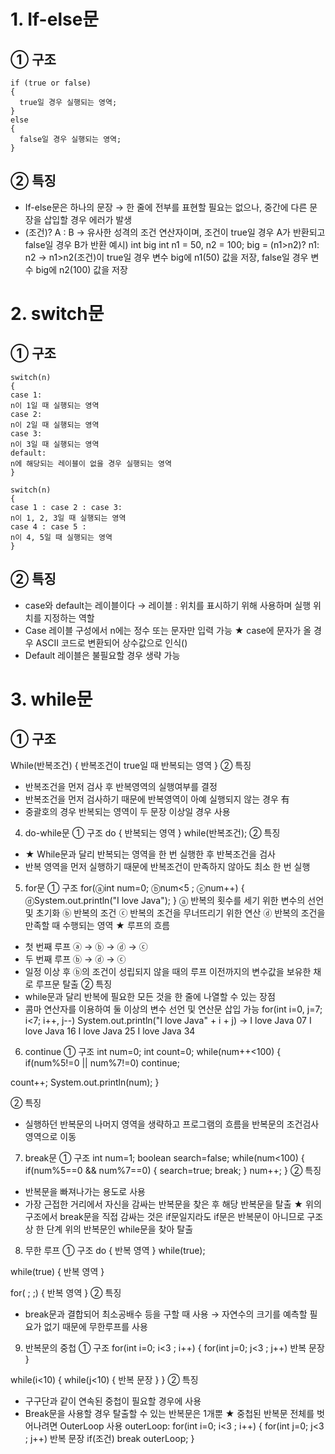 # 1. If-else문  
## ① 구조  
~~~
if (true or false)
{
  true일 경우 실행되는 영역;
}
else
{
  false일 경우 실행되는 영역;
}
~~~  
## ② 특징    
- If-else문은 하나의 문장
→ 한 줄에 전부를 표현할 필요는 없으나, 중간에 다른 문장을 삽입할 경우 에러가 발생
- (조건)? A : B
→ 유사한 성격의 조건 연산자이며, 조건이 true일 경우 A가 반환되고 false일 경우 B가 반환
예시) 
int big
int n1 = 50, n2 = 100;
big = (n1>n2)? n1: n2
→ n1>n2(조건)이 true일 경우 변수 big에 n1(50) 값을 저장, false일 경우 변수 big에 n2(100) 값을 저장

# 2. switch문  
## ① 구조  
~~~
switch(n)
{
case 1:
n이 1일 때 실행되는 영역
case 2:
n이 2일 때 실행되는 영역
case 3:
n이 3일 때 실행되는 영역
default:
n에 해당되는 레이블이 없을 경우 실행되는 영역
}
~~~  
~~~  
switch(n)
{
case 1 : case 2 : case 3:
n이 1, 2, 3일 때 실행되는 영역
case 4 : case 5 :
n이 4, 5일 때 실행되는 영역
}
~~~  
## ② 특징  
- case와 default는 레이블이다
→ 레이블 : 위치를 표시하기 위해 사용하며 실행 위치를 지정하는 역할
- Case 레이블 구성에서 n에는 정수 또는 문자만 입력 가능
★ case에 문자가 올 경우 ASCII 코드로 변환되어 상수값으로 인식()
- Default 레이블은 불필요할 경우 생략 가능 

# 3. while문  
## ① 구조  
While(반복조건)
{
반복조건이 true일 때 반복되는 영역
}
② 특징
- 반복조건을 먼저 검사 후 반복영역의 실행여부를 결정
- 반복조건을 먼저 검사하기 때문에 반복영역이 아예 실행되지 않는 경우 有
- 중괄호의 경우 반복되는 영역이 두 문장 이상일 경우 사용

4. do-while문
① 구조
do
{
반복되는 영역
} while(반복조건);
② 특징
- ★ While문과 달리 반복되는 영역을 한 번 실행한 후 반복조건을 검사
- 반복 영역을 먼저 실행하기 때문에 반복조건이 만족하지 않아도 최소 한 번 실행 

5. for문	
① 구조
for(ⓐint num=0; ⓑnum<5 ; ⓒnum++)
{
ⓓSystem.out.println("I love Java");
}
ⓐ 반복의 횟수를 세기 위한 변수의 선언 및 초기화 
ⓑ 반복의 조건
ⓒ 반복의 조건을 무너뜨리기 위한 연산
ⓓ 반복의 조건을 만족할 때 수행되는 영역
★ 루프의 흐름
- 첫 번째 루프
ⓐ → ⓑ → ⓓ → ⓒ
- 두 번째 루프
ⓑ → ⓓ → ⓒ
- 일정 이상 후 ⓑ의 조건이 성립되지 않을 때의 루프
이전까지의 변수값을 보유한 채로 루프문 탈출 
② 특징
- while문과 달리 반복에 필요한 모든 것을 한 줄에 나열할 수 있는 장점
- 콤마 연산자를 이용하여 둘 이상의 변수 선언 및 연산문 삽입 가능
for(int i=0, j=7; i<7; i++, j--)
System.out.println("I love Java" + i + j)
→ I love Java 07
I love Java 16
I love Java 25
I love Java 34

6. continue
① 구조
int num=0;
int count=0;
while(num++<100)
{
if(num%5!=0 || num%7!=0)
continue;

count++;
System.out.println(num);
}

② 특징
- 실행하던 반복문의 나머지 영역을 생략하고 프로그램의 흐름을 반복문의 조건검사 영역으로 이동

7. break문
① 구조
int num=1;
boolean search=false;
while(num<100)
{
if(num%5==0 && num%7==0)
{
search=true;
break;
}
num++;
}
② 특징
- 반복문을 빠져나가는 용도로 사용
- 가장 근접한 거리에서 자신을 감싸는 반복문을 찾은 후 해당 반복문을 탈출
★ 위의 구조에서 break문을 직접 감싸는 것은 if문일지라도 if문은 반복문이 아니므로 구조상 한 단계 위의 반복문인 while문을 찾아 탈출

8. 무한 루프
① 구조
do
{
반복 영역
} while(true);

while(true)
{
반복 영역
}

for( ; ;)
{
반복 영역
}
② 특징
- break문과 결합되어 최소공배수 등을 구할 때 사용
→ 자연수의 크기를 예측할 필요가 없기 때문에 무한루프를 사용

9. 반복문의 중첩
① 구조
for(int i=0; i<3 ; i++)
{
for(int j=0; j<3 ; j++)
반복 문장
}

while(i<10)
{
while(j<10)
{
반복 문장
}
}
② 특징
- 구구단과 같이 연속된 중첩이 필요할 경우에 사용
- Break문을 사용할 경우 탈출할 수 있는 반복문은 1개뿐
★ 중첩된 반복문 전체를 벗어나려면 OuterLoop 사용
outerLoop:
for(int i=0; i<3 ; i++)
{
for(int j=0; j<3 ; j++)
반복 문장
if(조건)
break outerLoop;
}


